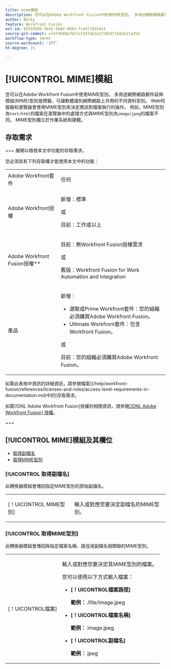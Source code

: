 ```yaml
---
title: mime模組
description: 您可以在Adobe Workfront Fusion中使用MIME型別。 多用途網際網路郵件延伸模組(MIME)型別是標籤，可讓軟體識別網際網路上共用的不同資料型別。 Web伺服器和瀏覽器會使用MIME型別來決定應該對檔案執行的操作。 例如，具有MIME型別text/html的檔案在瀏覽器中的處理方式與MIME型別image/jpeg的檔案不同。 MIME型別獨立於作業系統和硬體。
author: Becky
feature: Workfront Fusion
exl-id: 9259356b-5b42-4b6d-9854-fce9718d14e3
source-git-commit: e14f49dbb7b57a7247a62a27205df1b6da11a259
workflow-type: tm+mt
source-wordcount: '377'
ht-degree: 1%

---
```


# [!UICONTROL MIME]模組

您可以在Adobe Workfront Fusion中使用MIME型別。 多用途網際網路郵件延伸模組(MIME)型別是標籤，可讓軟體識別網際網路上共用的不同資料型別。 Web伺服器和瀏覽器會使用MIME型別來決定應該對檔案執行的操作。 例如，MIME型別為`text/html`的檔案在瀏覽器中的處理方式與MIME型別為`image/jpeg`的檔案不同。 MIME型別獨立於作業系統和硬體。

## 存取需求

+++ 展開以檢視本文中功能的存取需求。

您必須具有下列存取權才能使用本文中的功能：

<table style="table-layout:auto">
 <col> 
 <col> 
 <tbody> 
  <tr> 
   <td role="rowheader">Adobe Workfront套件</td> 
   <td> <p>任何</p> </td> 
  </tr> 
  <tr data-mc-conditions=""> 
   <td role="rowheader">Adobe Workfront授權</td> 
   <td> <p>新增：標準</p><p>或</p><p>目前：工作或以上</p> </td> 
  </tr> 
  <tr> 
   <td role="rowheader">Adobe Workfront Fusion授權**</td> 
   <td>
   <p>目前：無Workfront Fusion授權需求</p>
   <p>或</p>
   <p>舊版：Workfront Fusion for Work Automation and Integration </p>
   </td> 
  </tr> 
  <tr> 
   <td role="rowheader">產品</td> 
   <td>
   <p>新增：</p> <ul><li>選取或Prime Workfront套件：您的組織必須購買Adobe Workfront Fusion。</li><li>Ultimate Workfront套件：包含Workfront Fusion。</li></ul>
   <p>或</p>
   <p>目前：您的組織必須購買Adobe Workfront Fusion。</p>
   </td> 
  </tr>
 </tbody> 
</table>

如需此表格中資訊的詳細資訊，請參閱檔案](/help/workfront-fusion/references/licenses-and-roles/access-level-requirements-in-documentation.md)中的[存取需求。

如需[!DNL Adobe Workfront Fusion]授權的相關資訊，請參閱[[!DNL Adobe Workfront Fusion] 授權](/help/workfront-fusion/set-up-and-manage-workfront-fusion/licensing-operations-overview/license-automation-vs-integration.md)。

+++

## [!UICONTROL MIME]模組及其欄位

* [取得副檔名](#get-a-file-extension)
* [取得MIME型別](#get-a-mime-type)

### [!UICONTROL 取得副檔名]

此轉換器模組會傳回指定MIME型別的原始副檔名。

<table style="table-layout:auto"> 
 <col> 
 <col> 
 <tbody> 
  <tr> 
   <td role="rowheader">[！UICONTROL MIME型別]</td> 
   <td> <p>輸入或對應您要決定副檔名的MIME型別。 </p> </td> 
  </tr> 
 </tbody> 
</table>

### [!UICONTROL 取得MIME型別]

此轉換器模組會傳回與指定檔案名稱、路徑或副檔名相關聯的MIME型別。

<table style="table-layout:auto"> 
 <col> 
 <col> 
 <tbody> 
  <tr> 
   <td role="rowheader">[！UICONTROL檔案]</td> 
   <td> <p>輸入或對應您要決定其MIME型別的檔案。 </p> <p>您可以使用以下方式輸入檔案：</p> 
    <ul> 
     <li> <p><strong>[！UICONTROL檔案路徑]</strong> </p> <p class="example" data-mc-autonum="<b>Example: </b>"><span class="autonumber"><span><b>範例： </b></span></span>/file/image.jpeg</p> </li> 
     <li><strong>[！UICONTROL檔案名稱]</strong>  <p class="example" data-mc-autonum="<b>Example: </b>"><span class="autonumber"><span><b>範例： </b></span></span>image.jpeg</p> </li> 
     <li><strong>[！UICONTROL副檔名]</strong>  <p class="example" data-mc-autonum="<b>Example: </b>"><span class="autonumber"><span><b>範例： </b></span></span>jpeg</p> </li> 
    </ul> </td> 
  </tr> 
 </tbody> 
</table>
